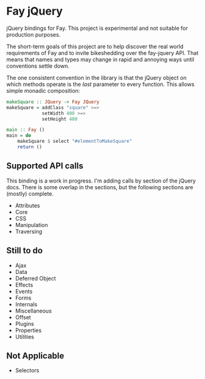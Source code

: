 Fay jQuery
==========

jQuery bindings for Fay. This project is experimental and not suitable for
production purposes.

The short-term goals of this project are to help discover the real world
requirements of Fay and to invite bikeshedding over the fay-jquery API. That
means that names and types may change in rapid and annoying ways until
conventions settle down.

The one consistent convention in the library is that the jQuery object on which
methods operate is the *last* parameter to every function. This allows simple
monadic composition:

```haskell
makeSquare :: JQuery -> Fay JQuery
makeSquare = addClass "square" >=>
             setWidth 400 >=>
             setHeight 400

main :: Fay ()
main = do
    makeSquare $ select "#elementToMakeSquare"
    return ()
```

Supported API calls
-------------------

This binding is a work in progress. I'm adding calls by section of the jQuery
docs. There is some overlap in the sections, but the following sections are
(mostly) complete.

- Attributes
- Core
- CSS
- Manipulation
- Traversing

Still to do
-----------

- Ajax
- Data
- Deferred Object
- Effects
- Events
- Forms
- Internals
- Miscellaneous
- Offset
- Plugins
- Properties
- Utilities

Not Applicable
--------------

- Selectors
